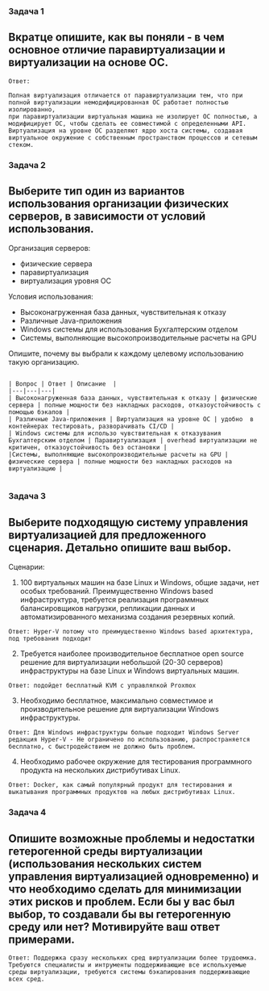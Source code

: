 ### Задача 1
## Вкратце опишите, как вы поняли - в чем основное отличие паравиртуализации и виртуализации на основе ОС.

```
Ответ:

Полная виртуализация отличается от паравиртуализации тем, что при полной виртуализации немодифицированная ОС работает полностью изолированно, 
при паравиртуализации виртуальная машина не изолирует ОС полностью, а модифицирует ОС, чтобы сделать ее совместимой с определенными API.
Виртуализация на уровне ОС разделяют ядро хоста системы, создавая виртуальное окружение с собственным пространством процессов и сетевым стеком.

```

### Задача 2
## Выберите тип один из вариантов использования организации физических серверов, в зависимости от условий использования.

Организация серверов:

- физические сервера
- паравиртуализация
- виртуализация уровня ОС

Условия использования:

- Высоконагруженная база данных, чувствительная к отказу
- Различные Java-приложения
- Windows системы для использования Бухгалтерским отделом
- Системы, выполняющие высокопроизводительные расчеты на GPU


Опишите, почему вы выбрали к каждому целевому использованию такую организацию.

```

| Вопрос | Ответ | Описание  |
|---|---|---|
| Высоконагруженная база данных, чувствительная к отказу | физические  сервера | полные мощности без накладных расходов, отказоустойчивость с помощью бэкапов |
| Различные Java-приложения | Виртуализация на уровне ОС | удобно  в контейнерах тестировать, разворачивать CI/CD |
| Windows системы для использо чувствительная к отказувания Бухгалтерским отделом | Паравиртуализация | overhead виртуализации не критичен, отказоустойчивость без остановки | 
|Системы, выполняющие высокопроизводительные расчеты на GPU | физические сервера | полные мощности без накладных расходов на виртуализацию |


```

### Задача 3

## Выберите подходящую систему управления виртуализацией для предложенного сценария. Детально опишите ваш выбор.

Сценарии:

1. 100 виртуальных машин на базе Linux и Windows, общие задачи, нет особых требований. Преимущественно Windows based инфраструктура, требуется реализация программных балансировщиков нагрузки, репликации данных и автоматизированного механизма создания резервных копий.
```
Ответ: Hyper-V потому что преимущественно Windows based архитектура, под требования подходит
```

2. Требуется наиболее производительное бесплатное open source решение для виртуализации небольшой (20-30 серверов) инфраструктуры на базе Linux и Windows виртуальных машин.
```
Ответ: подойдет бесплатный KVM с управлялкой Proxmox 

```
3. Необходимо бесплатное, максимально совместимое и производительное решение для виртуализации Windows инфраструктуры.
```
Ответ: Для Windows инфраструктуры больше подходит Windows Server редакция Hyper-V - Не ограничено по использованию, распространяется бесплатно, с быстродействием не должно быть проблем.

```
4. Необходимо рабочее окружение для тестирования программного продукта на нескольких дистрибутивах Linux.
```
Ответ: Docker, как самый популярный продукт для тестирования и выкатывания программных продуктов на любых дистрибутивах Linux.

```

### Задача 4

## Опишите возможные проблемы и недостатки гетерогенной среды виртуализации (использования нескольких систем управления виртуализацией одновременно) и что необходимо сделать для минимизации этих рисков и проблем. Если бы у вас был выбор, то создавали бы вы гетерогенную среду или нет? Мотивируйте ваш ответ примерами.

```
Ответ: Поддержка сразу нескольких сред виртуализации более трудоемка. Требуются специалисты и интрументы поддерживающие все испольхуемые среды виртуализации, требуются системы бэкапирования поддерживающие всех сред.
 
```
